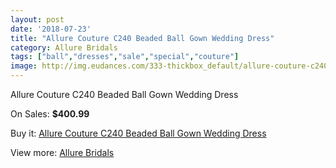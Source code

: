 ```yaml
---
layout: post
date: '2018-07-23'
title: "Allure Couture C240 Beaded Ball Gown Wedding Dress"
category: Allure Bridals
tags: ["ball","dresses","sale","special","couture"]
image: http://img.eudances.com/333-thickbox_default/allure-couture-c240-beaded-ball-gown-wedding-dress.jpg
---
```

Allure Couture C240 Beaded Ball Gown Wedding Dress

On Sales: **$400.99**
<a href="https://www.eudances.com/en/allure-bridals/103-allure-couture-c240-beaded-ball-gown-wedding-dress.html"><amp-img layout="responsive" width="600" height="600" src="//img.eudances.com/333-thickbox_default/allure-couture-c240-beaded-ball-gown-wedding-dress.jpg" alt="Allure Couture C240 Beaded Ball Gown Wedding Dress 0" /></a>
<a href="https://www.eudances.com/en/allure-bridals/103-allure-couture-c240-beaded-ball-gown-wedding-dress.html"><amp-img layout="responsive" width="600" height="600" src="//img.eudances.com/335-thickbox_default/allure-couture-c240-beaded-ball-gown-wedding-dress.jpg" alt="Allure Couture C240 Beaded Ball Gown Wedding Dress 1" /></a>
<a href="https://www.eudances.com/en/allure-bridals/103-allure-couture-c240-beaded-ball-gown-wedding-dress.html"><amp-img layout="responsive" width="600" height="600" src="//img.eudances.com/334-thickbox_default/allure-couture-c240-beaded-ball-gown-wedding-dress.jpg" alt="Allure Couture C240 Beaded Ball Gown Wedding Dress 2" /></a>

Buy it: [Allure Couture C240 Beaded Ball Gown Wedding Dress](https://www.eudances.com/en/allure-bridals/103-allure-couture-c240-beaded-ball-gown-wedding-dress.html "Allure Couture C240 Beaded Ball Gown Wedding Dress")

View more: [Allure Bridals](https://www.eudances.com/en/2-allure-bridals "Allure Bridals")